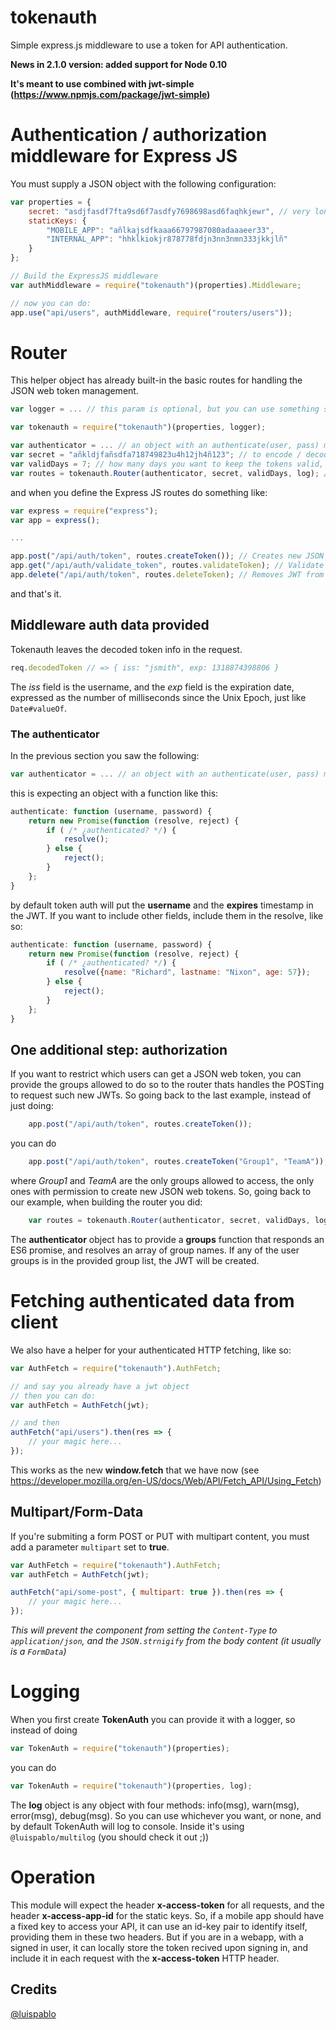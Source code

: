 # tokenauth
Simple express.js middleware to use a token for API authentication.

**News in 2.1.0 version: added support for Node 0.10**

**It's meant to use combined with jwt-simple (https://www.npmjs.com/package/jwt-simple)**

# Authentication / authorization middleware for Express JS

You must supply a JSON object with the following configuration:

```javascript
var properties = {
	secret: "asdjfasdf7fta9sd6f7asdfy7698698asd6faqhkjewr", // very long random string
	staticKeys: {
		"MOBILE_APP": "añlkajsdfkaaa66797987080adaaaeer33",
		"INTERNAL_APP": "hhklkiokjr878778fdjn3nn3nmn333jkkjlñ"
	}
};

// Build the ExpressJS middleware
var authMiddleware = require("tokenauth")(properties).Middleware;

// now you can do:
app.use("api/users", authMiddleware, require("routers/users"));
```

# Router

This helper object has already built-in the basic routes for handling the JSON web token management.

```javascript
var logger = ... // this param is optional, but you can use something similar to @luispablo/multilog (https://www.npmjs.com/package/@luispablo/multilog)

var tokenauth = require("tokenauth")(properties, logger);

var authenticator = ... // an object with an authenticate(user, pass) method, handling es6 promises, like 'ws-credentials'
var secret = "añkldjfañsdfa718749823u4h12jh4ñ123"; // to encode / decode the token
var validDays = 7; // how many days you want to keep the tokens valid, no limit
var routes = tokenauth.Router(authenticator, secret, validDays, log); // The log params is optional, defaults to console
```

and when you define the Express JS routes do something like:

```javascript
var express = require("express");
var app = express();

...

app.post("/api/auth/token", routes.createToken()); // Creates new JSON web taken with username / password authentication
app.get("/api/auth/validate_token", routes.validateToken); // Validate if a given JWT exists and is not expired
app.delete("/api/auth/token", routes.deleteToken); // Removes JWT from local storage
```

and that's it.

## Middleware auth data provided

Tokenauth leaves the decoded token info in the request.

```javascript
req.decodedToken // => { iss: "jsmith", exp: 1318874398806 }
```

The *iss* field is the username, and the *exp* field is the expiration date, expressed as the number of 
milliseconds since the Unix Epoch, just like `Date#valueOf`.

### The authenticator

In the previous section you saw the following:

```javascript
var authenticator = ... // an object with an authenticate(user, pass) method, handling es6 promises, like 'ws-credentials'
```

this is expecting an object with a function like this:

```javascript
authenticate: function (username, password) {
	return new Promise(function (resolve, reject) {
		if ( /* ¿authenticated? */) {
			resolve();
		} else {
			reject();
		}
	};
}
```

by default token auth will put the **username** and the **expires** timestamp in
the JWT. If you want to include other fields, include them in the resolve, like so:

```javascript
authenticate: function (username, password) {
	return new Promise(function (resolve, reject) {
		if ( /* ¿authenticated? */) {
			resolve({name: "Richard", lastname: "Nixon", age: 57});
		} else {
			reject();
		}
	};
}
```

## One additional step: authorization

If you want to restrict which users can get a JSON web token, you can provide the groups allowed to do so to the router thats handles the POSTing to request such new JWTs.
So going back to the last example, instead of just doing:

```javascript
	app.post("/api/auth/token", routes.createToken());
```

you can do

```javascript
	app.post("/api/auth/token", routes.createToken("Group1", "TeamA"));
```

where _Group1_ and _TeamA_ are the only groups allowed to access, the only ones with permission to create new JSON web tokens. So, going back to our example, when building the router you did:

```javascript
	var routes = tokenauth.Router(authenticator, secret, validDays, log);
```

The **authenticator** object has to provide a **groups** function that responds an ES6 promise, and resolves an array of group names. If any of the user groups is in the provided group list, the JWT will be created.

# Fetching authenticated data from client

We also have a helper for your authenticated HTTP fetching, like so:

```javascript
var AuthFetch = require("tokenauth").AuthFetch;

// and say you already have a jwt object
// then you can do:
var authFetch = AuthFetch(jwt);

// and then
authFetch("api/users").then(res => {
	// your magic here...
});
```

This works as the new **window.fetch** that we have now (see https://developer.mozilla.org/en-US/docs/Web/API/Fetch_API/Using_Fetch)

## Multipart/Form-Data

If you're submiting a form POST or PUT with multipart content, you must add a
parameter ```multipart``` set to **true**.

```javascript
var AuthFetch = require("tokenauth").AuthFetch;
var authFetch = AuthFetch(jwt);

authFetch("api/some-post", { multipart: true }).then(res => {
	// your magic here...
});
```

_This will prevent the component from setting the ```Content-Type``` to
```application/json```, and the ```JSON.strnigify``` from the body content
(it usually is a ```FormData```)_

# Logging

When you first create **TokenAuth** you can provide it with a logger, so instead
of doing

```javascript
var TokenAuth = require("tokenauth")(properties);
```

you can do

```javascript
var TokenAuth = require("tokenauth")(properties, log);
```

The **log** object is any object with four methods: info(msg), warn(msg), error(msg),
debug(msg). So you can use whichever you want, or none, and by default TokenAuth
will log to console.
Inside it's using ```@luispablo/multilog``` (you should check it out ;))

# Operation

This module will expect the header **x-access-token** for all requests, and the
header **x-access-app-id** for the static keys.
So, if a mobile app should have a fixed key to access your API, it can use an id-key
pair to identify itself, providing them in these two headers.
But if you are in a webapp, with a signed in user, it can locally store the token
recived upon signing in, and include it in each request with the **x-access-token**
HTTP header.

## Credits

[@luispablo](https://twitter.com/luispablo)

